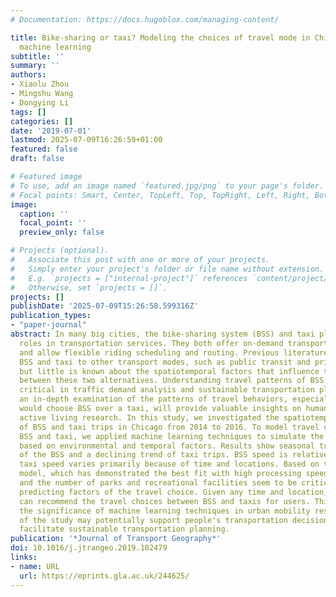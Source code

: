 ```yaml
---
# Documentation: https://docs.hugoblox.com/managing-content/

title: Bike-sharing or taxi? Modeling the choices of travel mode in Chicago using
  machine learning
subtitle: ''
summary: ''
authors:
- Xiaolu Zhou
- Mingshu Wang
- Dongying Li
tags: []
categories: []
date: '2019-07-01'
lastmod: 2025-07-09T16:26:59+01:00
featured: false
draft: false

# Featured image
# To use, add an image named `featured.jpg/png` to your page's folder.
# Focal points: Smart, Center, TopLeft, Top, TopRight, Left, Right, BottomLeft, Bottom, BottomRight.
image:
  caption: ''
  focal_point: ''
  preview_only: false

# Projects (optional).
#   Associate this post with one or more of your projects.
#   Simply enter your project's folder or file name without extension.
#   E.g. `projects = ["internal-project"]` references `content/project/deep-learning/index.md`.
#   Otherwise, set `projects = []`.
projects: []
publishDate: '2025-07-09T15:26:58.599316Z'
publication_types:
- "paper-journal"
abstract: In many big cities, the bike-sharing system (BSS) and taxi play critical
  roles in transportation services. They both offer on-demand transportation options
  and allow flexible riding scheduling and routing. Previous literature has compared
  BSS and taxi to other transport modes, such as public transit and private automobile,
  but little is known about the spatiotemporal factors that influence travel choices
  between these two alternatives. Understanding travel patterns of BSS and taxi is
  critical in traffic demand analysis and sustainable transportation planning. Also,
  an in-depth examination of the patterns of travel behaviors, especially when one
  would choose BSS over a taxi, will provide valuable insights on human mobility and
  active living research. In this study, we investigated the spatiotemporal patterns
  of BSS and taxi trips in Chicago from 2014 to 2016. To model travel choices between
  BSS and taxi, we applied machine learning techniques to simulate the means of transport
  based on environmental and temporal factors. Results show seasonal trip variations
  of the BSS and a declining trend of taxi trips. BSS speed is relatively stable while
  taxi speed varies primarily because of time and locations. Based on the random forest
  model, which has demonstrated the best fit with high processing speed, travel distance
  and the number of parks and recreational facilities seem to be critical spatial
  predicting factors of the travel choice. Given any time and location, the model
  can recommend the travel choices between BSS and taxis for users. This study shows
  the significance of machine learning techniques in urban mobility research. Results
  of the study may potentially support people's transportation decision-making and
  facilitate sustainable transportation planning.
publication: '*Journal of Transport Geography*'
doi: 10.1016/j.jtrangeo.2019.102479
links:
- name: URL
  url: https://eprints.gla.ac.uk/244625/
---
```

